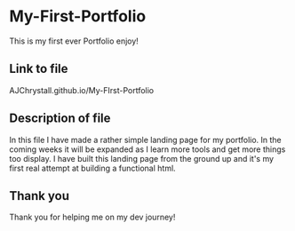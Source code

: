 # My-First-Portfolio
This is my first ever Portfolio enjoy!
 
 ## Link to file
 AJChrystall.github.io/My-FIrst-Portfolio

## Description of file
In this file I have made a rather simple landing page for my portfolio. In the coming weeks it will be expanded as I learn more tools and get more things too display. I have built this landing page from the ground up and it's my first real attempt at building a functional html.

## Thank you
Thank you for helping me on my dev journey!